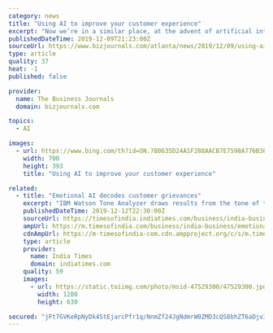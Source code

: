 ```yaml
---
category: news
title: "Using AI to improve your customer experience"
excerpt: "Now we’re in a similar place, at the advent of artificial intelligence (AI), a powerful resource that has gone largely untapped. In a recent survey of local business leaders conducted by Brunner and the Atlanta Business Chronicle, nearly 75% said they believe AI enhances the customer experience. And yet 41% said they weren’t using any kind ..."
publishedDateTime: 2019-12-09T21:23:00Z
sourceUrl: https://www.bizjournals.com/atlanta/news/2019/12/09/using-ai-to-improve-your-customer-experience.html
type: article
quality: 37
heat: -1
published: false

provider:
  name: The Business Journals
  domain: bizjournals.com

topics:
  - AI

images:
  - url: https://www.bing.com/th?id=ON.7B0635D24A1F288AACB7E7598A776B36
    width: 700
    height: 393
    title: "Using AI to improve your customer experience"

related:
  - title: "Emotional AI decodes customer grievances"
    excerpt: "IBM Watson Tone Analyzer draws results from the tone of the content ... NoBroker.com, a user of the tool, said the AI picks up the sentiment behind a complaint received across mediums, and automatically forwards the mail to the concerned department. “In the final stage, the concerned department head have two choices, to either address ..."
    publishedDateTime: 2019-12-12T22:30:00Z
    sourceUrl: https://timesofindia.indiatimes.com/business/india-business/emotional-ai-decodes-customer-grievances/articleshow/72497981.cms
    ampUrl: https://m.timesofindia.com/business/india-business/emotional-ai-decodes-customer-grievances/amp_articleshow/72497981.cms
    cdnAmpUrl: https://m-timesofindia-com.cdn.ampproject.org/c/s/m.timesofindia.com/business/india-business/emotional-ai-decodes-customer-grievances/amp_articleshow/72497981.cms
    type: article
    provider:
      name: India Times
      domain: indiatimes.com
    quality: 59
    images:
      - url: https://static.toiimg.com/photo/msid-47529300/47529300.jpg
        width: 1200
        height: 630

secured: "jFt7GVKeRpNyDk4StEjarcPfr1q/NnmZf24JgNdmrW0ZMD3cQS8bhZT6aDjv398zc5Wa7E1AXdJiBmbej1xL2D1XlqqOtsTmLna/VleO7kRGvfsN5Q2t+hZWba5ANHzuHTpFmS4vBVqBgbh5q54OVPcXHPPANK0PZN/73SxpPNyrgGXt93/Czedvan4BJ+McwyEfxLkNUkgbjHk4SvhbN7PSUF/GPrGvKb7QqJdr4Sh38DFDp+8mr9SW4Z9In/OkO0rHk9W8kJkswrnb1AjNng==;kjMuafXDzBaMhDFzgLR0Lg=="
---
```


